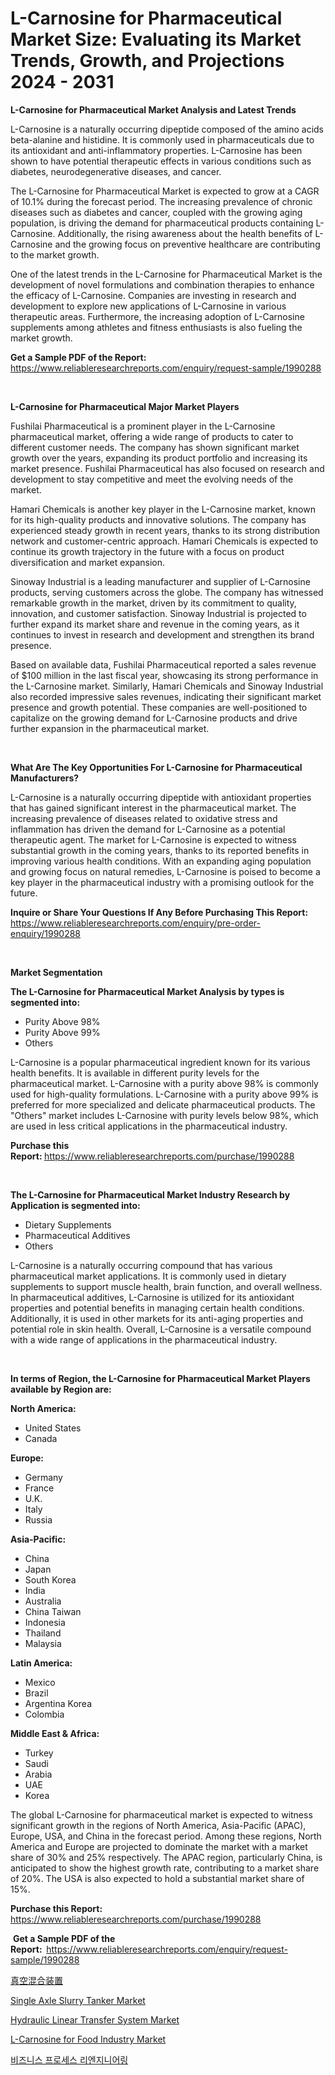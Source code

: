 <p><h1>L-Carnosine for Pharmaceutical Market Size: Evaluating its Market Trends, Growth, and Projections 2024 - 2031</h1></p><p><strong>L-Carnosine for Pharmaceutical Market Analysis and Latest Trends</strong></p>
<p><p>L-Carnosine is a naturally occurring dipeptide composed of the amino acids beta-alanine and histidine. It is commonly used in pharmaceuticals due to its antioxidant and anti-inflammatory properties. L-Carnosine has been shown to have potential therapeutic effects in various conditions such as diabetes, neurodegenerative diseases, and cancer.</p><p>The L-Carnosine for Pharmaceutical Market is expected to grow at a CAGR of 10.1% during the forecast period. The increasing prevalence of chronic diseases such as diabetes and cancer, coupled with the growing aging population, is driving the demand for pharmaceutical products containing L-Carnosine. Additionally, the rising awareness about the health benefits of L-Carnosine and the growing focus on preventive healthcare are contributing to the market growth.</p><p>One of the latest trends in the L-Carnosine for Pharmaceutical Market is the development of novel formulations and combination therapies to enhance the efficacy of L-Carnosine. Companies are investing in research and development to explore new applications of L-Carnosine in various therapeutic areas. Furthermore, the increasing adoption of L-Carnosine supplements among athletes and fitness enthusiasts is also fueling the market growth.</p></p>
<p><strong>Get a Sample PDF of the Report:&nbsp;</strong> <a href="https://www.reliableresearchreports.com/enquiry/request-sample/1990288">https://www.reliableresearchreports.com/enquiry/request-sample/1990288</a></p>
<p>&nbsp;</p>
<p><strong>L-Carnosine for Pharmaceutical Major Market Players</strong></p>
<p><p>Fushilai Pharmaceutical is a prominent player in the L-Carnosine pharmaceutical market, offering a wide range of products to cater to different customer needs. The company has shown significant market growth over the years, expanding its product portfolio and increasing its market presence. Fushilai Pharmaceutical has also focused on research and development to stay competitive and meet the evolving needs of the market.</p><p>Hamari Chemicals is another key player in the L-Carnosine market, known for its high-quality products and innovative solutions. The company has experienced steady growth in recent years, thanks to its strong distribution network and customer-centric approach. Hamari Chemicals is expected to continue its growth trajectory in the future with a focus on product diversification and market expansion.</p><p>Sinoway Industrial is a leading manufacturer and supplier of L-Carnosine products, serving customers across the globe. The company has witnessed remarkable growth in the market, driven by its commitment to quality, innovation, and customer satisfaction. Sinoway Industrial is projected to further expand its market share and revenue in the coming years, as it continues to invest in research and development and strengthen its brand presence.</p><p>Based on available data, Fushilai Pharmaceutical reported a sales revenue of $100 million in the last fiscal year, showcasing its strong performance in the L-Carnosine market. Similarly, Hamari Chemicals and Sinoway Industrial also recorded impressive sales revenues, indicating their significant market presence and growth potential. These companies are well-positioned to capitalize on the growing demand for L-Carnosine products and drive further expansion in the pharmaceutical market.</p></p>
<p>&nbsp;</p>
<p><strong>What Are The Key Opportunities For L-Carnosine for Pharmaceutical Manufacturers?</strong></p>
<p><p>L-Carnosine is a naturally occurring dipeptide with antioxidant properties that has gained significant interest in the pharmaceutical market. The increasing prevalence of diseases related to oxidative stress and inflammation has driven the demand for L-Carnosine as a potential therapeutic agent. The market for L-Carnosine is expected to witness substantial growth in the coming years, thanks to its reported benefits in improving various health conditions. With an expanding aging population and growing focus on natural remedies, L-Carnosine is poised to become a key player in the pharmaceutical industry with a promising outlook for the future.</p></p>
<p><strong>Inquire or Share Your Questions If Any Before Purchasing This Report:</strong> <a href="https://www.reliableresearchreports.com/enquiry/pre-order-enquiry/1990288">https://www.reliableresearchreports.com/enquiry/pre-order-enquiry/1990288</a></p>
<p>&nbsp;</p>
<p><strong>Market Segmentation</strong></p>
<p><strong>The L-Carnosine for Pharmaceutical Market Analysis by types is segmented into:</strong></p>
<p><ul><li>Purity Above 98%</li><li>Purity Above 99%</li><li>Others</li></ul></p>
<p><p>L-Carnosine is a popular pharmaceutical ingredient known for its various health benefits. It is available in different purity levels for the pharmaceutical market. L-Carnosine with a purity above 98% is commonly used for high-quality formulations. L-Carnosine with a purity above 99% is preferred for more specialized and delicate pharmaceutical products. The "Others" market includes L-Carnosine with purity levels below 98%, which are used in less critical applications in the pharmaceutical industry.</p></p>
<p><strong>Purchase this Report:&nbsp;</strong><a href="https://www.reliableresearchreports.com/purchase/1990288">https://www.reliableresearchreports.com/purchase/1990288</a></p>
<p>&nbsp;</p>
<p><strong>The L-Carnosine for Pharmaceutical Market Industry Research by Application is segmented into:</strong></p>
<p><ul><li>Dietary Supplements</li><li>Pharmaceutical Additives</li><li>Others</li></ul></p>
<p><p>L-Carnosine is a naturally occurring compound that has various pharmaceutical market applications. It is commonly used in dietary supplements to support muscle health, brain function, and overall wellness. In pharmaceutical additives, L-Carnosine is utilized for its antioxidant properties and potential benefits in managing certain health conditions. Additionally, it is used in other markets for its anti-aging properties and potential role in skin health. Overall, L-Carnosine is a versatile compound with a wide range of applications in the pharmaceutical industry.</p></p>
<p>&nbsp;</p>
<p><strong>In terms of Region, the L-Carnosine for Pharmaceutical Market Players available by Region are:</strong></p>
<p>
    <p> <strong> North America: </strong>
        <ul>
            <li>United States</li>
            <li>Canada</li>
        </ul>
        </p> 
    <p> <strong> Europe: </strong>
        <ul>
            <li>Germany</li>
            <li>France</li>
            <li>U.K.</li>
            <li>Italy</li>
            <li>Russia</li>
        </ul>
        </p> 
    <p> <strong> Asia-Pacific: </strong>
        <ul>
            <li>China</li>
            <li>Japan</li>
            <li>South Korea</li>
            <li>India</li>
            <li>Australia</li>
            <li>China Taiwan</li>
            <li>Indonesia</li>
            <li>Thailand</li>
            <li>Malaysia</li>
        </ul>
        </p> 
    <p> <strong> Latin America: </strong>
        <ul>
            <li>Mexico</li>
            <li>Brazil</li>
            <li>Argentina Korea</li>
            <li>Colombia</li>
        </ul>
        </p> 
    <p> <strong> Middle East & Africa: </strong>
        <ul>
            <li>Turkey</li>
            <li>Saudi</li>
            <li>Arabia</li>
            <li>UAE</li>
            <li>Korea</li>
        </ul>
    </p>
    </p>
<p><p>The global L-Carnosine for pharmaceutical market is expected to witness significant growth in the regions of North America, Asia-Pacific (APAC), Europe, USA, and China in the forecast period. Among these regions, North America and Europe are projected to dominate the market with a market share of 30% and 25% respectively. The APAC region, particularly China, is anticipated to show the highest growth rate, contributing to a market share of 20%. The USA is also expected to hold a substantial market share of 15%.</p></p>
<p><strong>Purchase this Report: </strong><a href="https://www.reliableresearchreports.com/purchase/1990288">https://www.reliableresearchreports.com/purchase/1990288</a></p>
<p>&nbsp;<strong>Get a Sample PDF of the Report:&nbsp;&nbsp;</strong><a href="https://www.reliableresearchreports.com/enquiry/request-sample/1990288">https://www.reliableresearchreports.com/enquiry/request-sample/1990288</a></p>
<p><strong></strong></p>
<p><p><a href="https://github.com/ycmtqqhvk3273/Market-Research-Report-List-1/blob/main/61741682430.md">真空混合装置</a></p><p><a href="https://issuu.com/reportprime-2/docs/single-axle-slurry-tanker-market-size-2030.pptx">Single Axle Slurry Tanker Market</a></p><p><a href="https://issuu.com/reportprime-2/docs/hydraulic-linear-transfer-system-market-size-2030.">Hydraulic Linear Transfer System Market</a></p><p><a href="https://github.com/okotobwrhuteie/Market-Research-Report-List-1/blob/main/l-carnosine-for-food-industry-market.md">L-Carnosine for Food Industry Market</a></p><p><a href="https://medium.com/@whitneymurphy1982/%EB%B9%84%EC%A6%88%EB%8B%88%EC%8A%A4-%ED%94%84%EB%A1%9C%EC%84%B8%EC%8A%A4-%EC%9E%AC%EC%84%A4%EA%B3%84-%EC%8B%9C%EC%9E%A5%EC%9D%80-%EC%8B%9C%EC%9E%A5-%EC%A0%90%EC%9C%A0%EC%9C%A8-%EA%B7%9C%EB%AA%A8-%EB%B0%8F-2031%EB%85%84%EA%B9%8C%EC%A7%80%EC%9D%98-%EC%98%88%EC%B8%A1%EC%9D%84-%EC%A4%91%EC%A0%90%EC%A0%81%EC%9C%BC%EB%A1%9C-%EB%8B%A4%EB%A3%B9%EB%8B%88%EB%8B%A4-2810912b4280">비즈니스 프로세스 리엔지니어링</a></p></p>